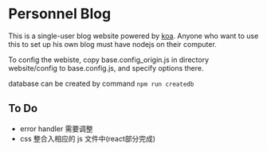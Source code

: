 # Personnel Blog
This is a single-user blog website powered by [koa](http://koajs.com). Anyone who want to use this to set up his own blog must have nodejs on their computer.

To config the webiste, copy base.config_origin.js in directory website/config to base.config.js, and specify options there.


database can be created by command `npm run createdb`

## To Do
* error handler 需要调整
* css 整合入相应的 js 文件中(react部分完成)
<!-- * 加上 ReactRouter -->
